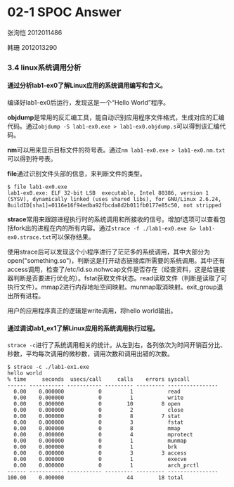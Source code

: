 # 02-1 SPOC Answer

张洵恺 2012011486

韩珊 2012013290

### 3.4 linux系统调用分析

#### 通过分析lab1-ex0了解Linux应用的系统调用编写和含义。

编译好lab1-ex0后运行，发现这是一个“Hello World”程序。

**objdump**是常用的反汇编工具，能自动识别应用程序文件格式，生成对应的汇编代码。通过`objdump -S lab1-ex0.exe > lab1-ex0.objdump.s`可以得到该汇编代码。

**nm**可以用来显示目标文件的符号表。通过`nm lab1-ex0.exe > lab1-ex0.nm.txt`可以得到符号表。

**file**通过识别文件头部的信息，来判断文件的类型。
```
$ file lab1-ex0.exe lab1-ex0.exe: ELF 32-bit LSB  executable, Intel 80386, version 1 (SYSV), dynamically linked (uses shared libs), for GNU/Linux 2.6.24, BuildID[sha1]=0116e16f94edba92fbcda8d2b011fb0177e85c50, not stripped```

**strace**常用来跟踪进程执行时的系统调用和所接收的信号。增加f选项可以查看包括fork出的进程在内的所有内容。通过`strace -f ./lab1-ex0.exe &> lab1-ex0.strace.txt`可以保存结果。

使用strace后可以发现这个小程序进行了茫茫多的系统调用，其中大部分为open("something.so")，判断这是打开动态链接库所需要的系统调用。其中还有access调用，检查了/etc/ld.so.nohwcap文件是否存在（经查资料，这是给链接器判断是否要进行优化的）。fstat获取文件状态。read读取文件（判断是读取了可执行文件）。mmap2进行内存地址空间映射。munmap取消映射。exit_group退出所有进程。

用户的应用程序真正的逻辑是write调用，将hello world输出。

#### 通过调试lab1_ex1了解Linux应用的系统调用执行过程。

`strace -c`进行了系统调用相关的统计。从左到右，各列依次为时间开销百分比、秒数，平均每次调用的微秒数，调用次数和调用出错的次数。
```
$ strace -c ./lab1-ex1.exehello world% time     seconds  usecs/call     calls    errors syscall------ ----------- ----------- --------- --------- ----------------  0.00    0.000000           0         1           read  0.00    0.000000           0         1           write  0.00    0.000000           0        10         8 open  0.00    0.000000           0         2           close  0.00    0.000000           0         8         7 stat  0.00    0.000000           0         3           fstat  0.00    0.000000           0         8           mmap  0.00    0.000000           0         4           mprotect  0.00    0.000000           0         1           munmap  0.00    0.000000           0         1           brk  0.00    0.000000           0         3         3 access  0.00    0.000000           0         1           execve  0.00    0.000000           0         1           arch_prctl------ ----------- ----------- --------- --------- ----------------100.00    0.000000                    44        18 total
```






